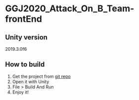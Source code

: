 # GGJ2020_Attack_On_B_Team-frontEnd

## Unity version

2019.3.0f6

## How to build

1. Get the project from [git repo](https://github.com/asef18766/GGJ2020_Attack_On_B_Team-frontEnd)
2. Open it with Unity
3. File > Build And Run
4. Enjoy it!
